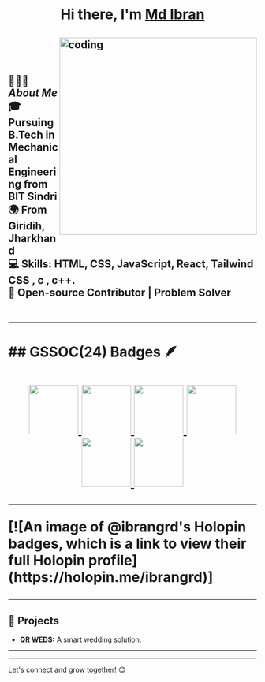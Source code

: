 <h1 align="center"> Hi there, I'm <a href="https://www.linkedin.com/in/md-ibran-831729293/">Md Ibran</a> </h1>

<img align="right" alt="coding" width="400" src="https://i.makeagif.com/media/4-05-2022/FvBVst.gif"><br> <br> <br>
👨🏻‍💻 *About Me*
<br>
🎓 Pursuing B.Tech in Mechanical Engineering from BIT Sindri  
🌍 From Giridih, Jharkhand  
💻 Skills: HTML, CSS, JavaScript, React, Tailwind CSS , c , c++.  
🚀 Open-source Contributor | Problem Solver  
---
<br>
<hr>
<h1>## GSSOC(24) Badges 🪶<h1>
<div style='display:flex; align-items:center; gap: 10px;' align='center'><a href="https://gssoc.girlscript.tech/leaderboard">
<img src="https://raw.githubusercontent.com/GSSoC24/Postman-Challenge/main/docs/assets/Postman%20White.png" width="100px" height="100px" />
  <img src="https://raw.githubusercontent.com/GSSoC24/Postman-Challenge/main/docs/assets/1.png" width="100px" height="100px" />
  <img src="https://raw.githubusercontent.com/GSSoC24/Postman-Challenge/main/docs/assets/2.png" width="100px" height="100px" />
  <img src="https://raw.githubusercontent.com/GSSoC24/Postman-Challenge/main/docs/assets/3.png" width="100px" height="100px" />
  <img src="https://raw.githubusercontent.com/GSSoC24/Postman-Challenge/main/docs/assets/4.png" width="100px" height="100px" />
  <img src="https://raw.githubusercontent.com/GSSoC24/Postman-Challenge/main/docs/assets/5.png" width="100px" height="100px" />
  </a>
</div>
<hr>
[![An image of @ibrangrd's Holopin badges, which is a link to view their full Holopin profile](https://holopin.me/ibrangrd)]

<hr>

## 🌟 Projects
- **[QR WEDS](https://qrweds.netlify.app/):** A smart wedding solution.
---
---

Let's connect and grow together! 😊

